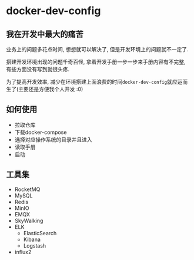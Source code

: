 # docker-dev-config

## 我在开发中最大的痛苦

业务上的问题多花点时间, 想想就可以解决了, 但是开发环境上的问题就不一定了.

搭建开发环境出现的问题千奇百怪, 拿着开发手册一步一步来手册内容有不完整, 有些方面没有写到就很头疼.

为了提高开发效率, 减少在环境搭建上面浪费的时间`docker-dev-config`就应运而生了(主要还是方便我个人开发 :0)

## 如何使用

- 拉取仓库
- 下载docker-compose
- 选择对应操作系统的目录并且进入
- 读取手册
- 启动

## 工具集

- RocketMQ
- MySQL
- Redis
- MinIO
- EMQX
- SkyWalking
- ELK
  - ElasticSearch
  - Kibana
  - Logstash
- influx2
